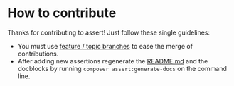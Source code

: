 # How to contribute

Thanks for contributing to assert! Just follow these single guidelines:

- You must use [feature / topic branches](https://git-scm.com/book/en/v2/Git-Branching-Branching-Workflows) to ease the merge of contributions.
- After adding new assertions regenerate the [README.md](README.md) and the docblocks by running `composer assert:generate-docs` on the command line.


